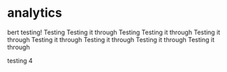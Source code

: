 # analytics
bert testing!
Testing
Testing it through
Testing
Testing it through
Testing it through
Testing it through
Testing it through
Testing it through
Testing it through


testing 4
